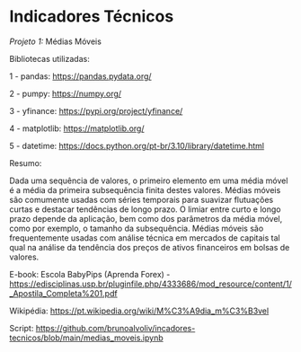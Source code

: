 # Indicadores Técnicos

*Projeto 1:* Médias Móveis

Bibliotecas utilizadas:

1 - pandas: https://pandas.pydata.org/

2 - pumpy: https://numpy.org/

3 - yfinance: https://pypi.org/project/yfinance/

4 - matplotlib: https://matplotlib.org/

5 - datetime: https://docs.python.org/pt-br/3.10/library/datetime.html

Resumo:

Dada uma sequência de valores, o primeiro elemento em uma média móvel é a média da primeira subsequência finita destes valores. Médias móveis são comumente usadas com séries temporais para suavizar flutuações curtas e destacar tendências de longo prazo. O limiar entre curto e longo prazo depende da aplicação, bem como dos parâmetros da média móvel, como por exemplo, o tamanho da subsequência. Médias móveis são frequentemente usadas com análise técnica em mercados de capitais tal qual na análise da tendência dos preços de ativos financeiros em bolsas de valores.

E-book: Escola BabyPips (Aprenda Forex) - https://edisciplinas.usp.br/pluginfile.php/4333686/mod_resource/content/1/_Apostila_Completa%201.pdf

Wikipédia: https://pt.wikipedia.org/wiki/M%C3%A9dia_m%C3%B3vel

Script: https://github.com/brunoalvoliv/incadores-tecnicos/blob/main/medias_moveis.ipynb
